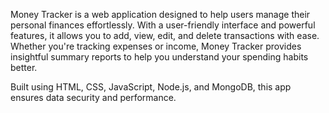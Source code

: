 Money Tracker is a web application designed to help users manage their personal finances effortlessly. With a user-friendly interface and powerful features, it allows you to add, view, edit, and delete transactions with ease. Whether you're tracking expenses or income, Money Tracker provides insightful summary reports to help you understand your spending habits better.

Built using HTML, CSS, JavaScript, Node.js, and MongoDB, this app ensures data security and performance.
